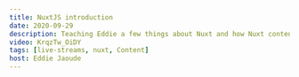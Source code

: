 ```yaml
---
title: NuxtJS introduction
date: 2020-09-29
description: Teaching Eddie a few things about Nuxt and how Nuxt content works. Watch Eddies reaction to the live editing feature of Nuxt content.
video: KrqzTw_OiDY
tags: [live-streams, nuxt, Content]
host: Eddie Jaoude
---
```

